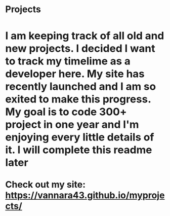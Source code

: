 <h1> Projects <h/1>

  <h3>I am keeping track of all old and new projects. I decided I want to track my timelime as a developer here. My site has recently launched and I am so exited to make this progress. My goal is to code 300+ project in one year and I'm enjoying every little details of it. I will complete this readme later</h3>
  
  Check out my site: https://vannara43.github.io/myprojects/
